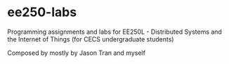 # ee250-labs

Programming assignments and labs for EE250L - Distributed Systems and the Internet of Things (for CECS undergraduate students)

Composed by mostly by Jason Tran and myself

